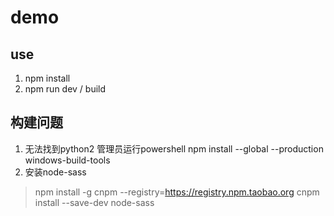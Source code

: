 # demo

## use
1. npm install
2. npm run dev / build

## 构建问题
1. 无法找到python2 管理员运行powershell npm install --global --production windows-build-tools
2. 安装node-sass
> npm install -g cnpm --registry=https://registry.npm.taobao.org 
> cnpm install --save-dev node-sass